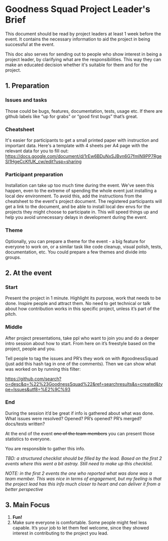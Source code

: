 # Goodness Squad Project Leader's Brief
This document should be read by project leaders at least 1 week before the event. It contains the necessary information to aid the project in being successful at the event.

This doc also serves for sending out to people who show interest in being a project leader, by clarifying what are the responsibilities. This way they can make an educated decision whether it's suitable for them and for the project.

## 1. Preparation
### Issues and tasks
Those could be bugs, features, documentation, tests, usage etc.
If there are github labels like “up for grabs” or “good first bugs” that’s great.

### Cheatsheet
It's easier for participants to get a small printed paper with instruction and important data.
Here's a template with 4 sheets per A4 page with the relevant data for you to fill out:
https://docs.google.com/document/d/1rEw6BDuNxSJBvn6G7fmlN9PP7RgeSI1HgeCcKfUK_cw/edit?usp=sharing

### Participant preparation
Installation can take up too much time during the event. We've seen this happen, even to the extreme of spending the whole event just installing a local dev environment.
To avoid this, add the instructions from the cheatsheet to the event's project document. The registered participants will get a link to the document, and be able to install local dev envs for the projects they might choose to participate in. This will speed things up and help you avoid unnecessary delays in development during the event.

### Theme
Optionally, you can prepare a theme for the event - a big feature for everyone to work on, or a similar task like code cleanup, visual polish, tests, documentation, etc.
You could prepare a few themes and divide into groups.

## 2. At the event
### Start
Present the project in 1 minute. Highlight its purpose, work that needs to be done. Inspire people and attract them. No need to get technical or talk about how contribution works in this specific project, unless it’s part of the pitch.

### Middle
After project presentations, take ppl who want to join you and do a deeper intro session about how to start. From here on it’s freestyle based on the project, people and you.

Tell people to tag the issues and PR’s they work on with #goodnessSquad (just add this hash tag in one of the comments). Then we can show what was worked on by running this filter:

https://github.com/search?o=desc&q=%22%23GoodnessSquad%22&ref=searchresults&s=created&type=Issues&utf8=%E2%9C%93

### End
During the session it’d be great if info is gathered about what was done. What issues were resolved? Opened? PR’s opened? PR’s merged? docs/tests written?

At the end of the event ~~one of the team members~~ you can present those statistics to everyone.

You are responsible to gather this info.

*TBD: a structured checklist should be filled by the lead. Based on the first 2 events where this went a bit astray. Still need to make up this checklist.*

*NOTE: in the first 2 events the one who reported what was done was a team member. This was nice in terms of engagement, but my feeling is that the project lead has this info much closer to heart and can deliver it from a better perspective*

## 3. Main Focus
1. **Fun!**
2. Make sure everyone is comfortable. Some people might feel less capable. It’s your job to let them feel welcome, since they showed interest in contributing to the project you lead.



